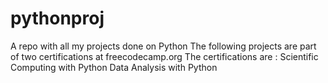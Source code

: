 # pythonproj
A repo with all my projects done on Python
The following projects are part of two certifications at freecodecamp.org
The certifications are :
Scientific Computing with Python
Data Analysis with Python
